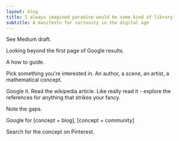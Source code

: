 ```yaml
---
layout: blog
title: I always imagined paradise would be some kind of library
subtitle: A manifesto for curiosity in the digital age
---
```


See Medium draft.

Looking beyond the first page of Google results.

A how to guide.

Pick something you're interested in. An author, a scene, an artist, a mathematical concept.

Google it. Read the wikipedia article. Like really read it - explore the references for anything that strikes your fancy.

Note the gaps.

Google for [concept + blog], [concept + community]

Search for the concept on Pinterest.
